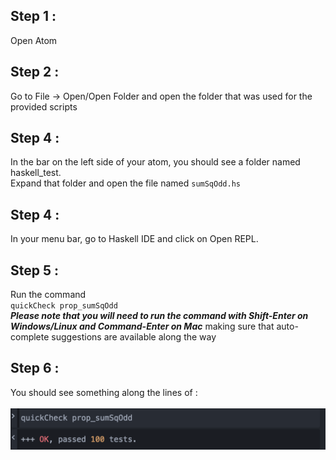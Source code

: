 ## Step 1 :
Open Atom
## Step 2 :
Go to File -> Open/Open Folder and open the folder that was used for the provided scripts
## Step 4 :
In the bar on the left side of your atom, you should see a folder named haskell_test. <br />
Expand that folder and open the file named `sumSqOdd.hs`
## Step 4 :
In your menu bar, go to Haskell IDE and click on Open REPL.
## Step 5 :
Run the command <br /> `quickCheck prop_sumSqOdd` <br />
***Please note that you will need to run the command with Shift-Enter on Windows/Linux and Command-Enter on Mac***
making sure that auto-complete suggestions are available along the way
## Step 6 :
You should see something along the lines of :<br /><br />
![Expected Result](../haskell_test/result.png?raw=true)
